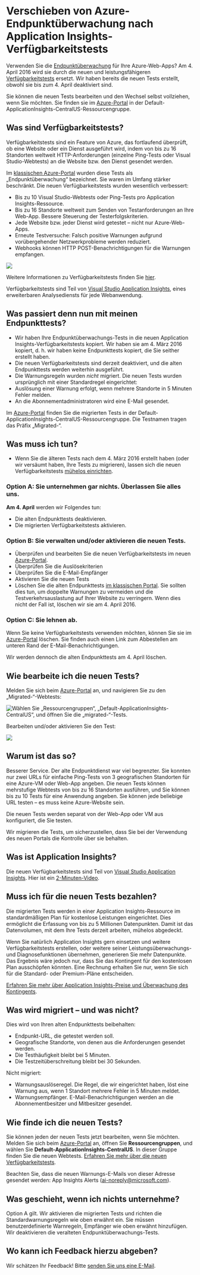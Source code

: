 <properties 
	pageTitle="Migrieren von Azure-Endpunkttests zu Application Insights-Verfügbarkeitstests" 
	description="Wir haben Ihre klassischen Azure-Endpunktüberwachungs-Tests in die neuen Application Insights-Verfügbarkeitstests verschoben. Wir werden am 4. April 2016 zu ihnen umschalten."
	services="application-insights" 
    documentationCenter=""
	authors="soubhagyadash" 
	manager="douge"/>

<tags 
	ms.service="application-insights" 
	ms.workload="tbd" 
	ms.tgt_pltfrm="ibiza" 
	ms.devlang="na" 
	ms.topic="article" 
	ms.date="03/10/2016" 
	ms.author="awills"/>
 
# Verschieben von Azure-Endpunktüberwachung nach Application Insights-Verfügbarkeitstests

Verwenden Sie die [Endpunktüberwachung](https://blogs.msdn.microsoft.com/mast/2013/03/03/windows-azure-portal-update-configure-web-endpoint-status-monitoring-preview/) für Ihre Azure-Web-Apps? Am 4. April 2016 wird sie durch die neuen und leistungsfähigeren [Verfügbarkeitstests](app-insights-monitor-web-app-availability.md) ersetzt. Wir haben bereits die neuen Tests erstellt, obwohl sie bis zum 4. April deaktiviert sind.

Sie können die neuen Tests bearbeiten und den Wechsel selbst vollziehen, wenn Sie möchten. Sie finden sie im [Azure-Portal](https://portal.azure.com) in der Default-ApplicationInsights-CentralUS-Ressourcengruppe.


## Was sind Verfügbarkeitstests?

Verfügbarkeitstests sind ein Feature von Azure, das fortlaufend überprüft, ob eine Website oder ein Dienst ausgeführt wird, indem von bis zu 16 Standorten weltweit HTTP-Anforderungen (einzelne Ping-Tests oder Visual Studio-Webtests) an die Website bzw. den Dienst gesendet werden.

Im [klassischen Azure-Portal](https://manage.windowsazure.com) wurden diese Tests als „Endpunktüberwachung“ bezeichnet. Sie waren im Umfang stärker beschränkt. Die neuen Verfügbarkeitstests wurden wesentlich verbessert:

* Bis zu 10 Visual Studio-Webtests oder Ping-Tests pro Application Insights-Ressource. 
* Bis zu 16 Standorte weltweit zum Senden von Testanforderungen an Ihre Web-App. Bessere Steuerung der Testerfolgskriterien. 
* Jede Website bzw. jeder Dienst wird getestet – nicht nur Azure-Web-Apps.
* Erneute Testversuche: Falsch positive Warnungen aufgrund vorübergehender Netzwerkprobleme werden reduziert. 
* Webhooks können HTTP POST-Benachrichtigungen für die Warnungen empfangen.

![](./media/app-insights-migrate-azure-endpoint-tests/16-1test.png)

Weitere Informationen zu Verfügbarkeitstests finden Sie [hier](app-insights-monitor-web-app-availability.md).

Verfügbarkeitstests sind Teil von [Visual Studio Application Insights](app-insights-overview.md), eines erweiterbaren Analysediensts für jede Webanwendung.



## Was passiert denn nun mit meinen Endpunkttests?

* Wir haben Ihre Endpunktüberwachungs-Tests in die neuen Application Insights-Verfügbarkeitstests kopiert. Wir haben sie am 4. März 2016 kopiert, d. h. wir haben keine Endpunkttests kopiert, die Sie seither erstellt haben.
* Die neuen Verfügbarkeitstests sind derzeit deaktiviert, und die alten Endpunkttests werden weiterhin ausgeführt.
* Die Warnungsregeln wurden *nicht* migriert. Die neuen Tests wurden ursprünglich mit einer Standardregel eingerichtet:
 * Auslösung einer Warnung erfolgt, wenn mehrere Standorte in 5 Minuten Fehler melden.
 * An die Abonnementadministratoren wird eine E-Mail gesendet.

Im [Azure-Portal](https://portal.azure.com) finden Sie die migrierten Tests in der Default-ApplicationInsights-CentralUS-Ressourcengruppe. Die Testnamen tragen das Präfix „Migrated-“.

## Was muss ich tun?

* Wenn Sie die älteren Tests nach dem 4. März 2016 erstellt haben (oder wir versäumt haben, Ihre Tests zu migrieren), lassen sich die neuen Verfügbarkeitstests [mühelos einrichten](app-insights-monitor-web-app-availability.md).

### Option A: Sie unternehmen gar nichts. Überlassen Sie alles uns.

**Am 4. April** werden wir Folgendes tun:

* Die alten Endpunkttests deaktivieren.
* Die migrierten Verfügbarkeitstests aktivieren.

### Option B: Sie verwalten und/oder aktivieren die neuen Tests.

* Überprüfen und bearbeiten Sie die neuen Verfügbarkeitstests im neuen [Azure-Portal](https://portal.azure.com). 
 * Überprüfen Sie die Auslösekriterien
 * Überprüfen Sie die E-Mail-Empfänger
* Aktivieren Sie die neuen Tests
* Löschen Sie die alten Endpunkttests [im klassischen Portal](https://manage.windowsazure.com). Sie sollten dies tun, um doppelte Warnungen zu vermeiden und die Testverkehrsauslastung auf Ihrer Website zu verringern. Wenn dies nicht der Fall ist, löschen wir sie am 4. April 2016.


### Option C: Sie lehnen ab.

Wenn Sie keine Verfügbarkeitstests verwenden möchten, können Sie sie im [Azure-Portal](https://portal.azure.com) löschen. Sie finden auch einen Link zum Abbestellen am unteren Rand der E-Mail-Benachrichtigungen.

Wir werden dennoch die alten Endpunkttests am 4. April löschen.

## Wie bearbeite ich die neuen Tests?

Melden Sie sich beim [Azure-Portal](https://portal.azure.com) an, und navigieren Sie zu den „Migrated-“-Webtests:

![Wählen Sie „Ressourcengruppen“, „Default-ApplicationInsights-CentralUS“, und öffnen Sie die „migrated-“-Tests.](./media/app-insights-migrate-azure-endpoint-tests/20.png)

Bearbeiten und/oder aktivieren Sie den Test:

![](./media/app-insights-migrate-azure-endpoint-tests/21.png)


## Warum ist das so?

Besserer Service. Der alte Endpunktdienst war viel begrenzter. Sie konnten nur zwei URLs für einfache Ping-Tests von 3 geografischen Standorten für eine Azure-VM oder Web-App angeben. Die neuen Tests können mehrstufige Webtests von bis zu 16 Standorten ausführen, und Sie können bis zu 10 Tests für eine Anwendung angeben. Sie können jede beliebige URL testen – es muss keine Azure-Website sein.

Die neuen Tests werden separat von der Web-App oder VM aus konfiguriert, die Sie testen.

Wir migrieren die Tests, um sicherzustellen, dass Sie bei der Verwendung des neuen Portals die Kontrolle über sie behalten.

## Was ist Application Insights?

Die neuen Verfügbarkeitstests sind Teil von [Visual Studio Application Insights](app-insights-overview.md). Hier ist ein [2-Minuten-Video](http://go.microsoft.com/fwlink/?LinkID=733921).

## Muss ich für die neuen Tests bezahlen?

Die migrierten Tests werden in einer Application Insights-Ressource im standardmäßigen Plan für kostenlose Leistungen eingerichtet. Dies ermöglicht die Erfassung von bis zu 5 Millionen Datenpunkten. Damit ist das Datenvolumen, mit dem Ihre Tests derzeit arbeiten, mühelos abgedeckt.

Wenn Sie natürlich Application Insights gern einsetzen und weitere Verfügbarkeitstests erstellen, oder weitere seiner Leistungsüberwachungs- und Diagnosefunktionen übernehmen, generieren Sie mehr Datenpunkte. Das Ergebnis wäre jedoch nur, dass Sie das Kontingent für den kostenlosen Plan ausschöpfen könnten. Eine Rechnung erhalten Sie nur, wenn Sie sich für die Standard- oder Premium-Pläne entscheiden.

[Erfahren Sie mehr über Application Insights-Preise und Überwachung des Kontingents](app-insights-pricing.md).

## Was wird migriert – und was nicht?

Dies wird von Ihren alten Endpunkttests beibehalten:

* Endpunkt-URL, die getestet werden soll.
* Geografische Standorte, von denen aus die Anforderungen gesendet werden.
* Die Testhäufigkeit bleibt bei 5 Minuten.
* Die Testzeitüberschreitung bleibt bei 30 Sekunden. 

Nicht migriert:

* Warnungsauslöseregel. Die Regel, die wir eingerichtet haben, löst eine Warnung aus, wenn 1 Standort mehrere Fehler in 5 Minuten meldet.
* Warnungsempfänger. E-Mail-Benachrichtigungen werden an die Abonnementbesitzer und Mitbesitzer gesendet. 

## Wie finde ich die neuen Tests?

Sie können jeden der neuen Tests jetzt bearbeiten, wenn Sie möchten. Melden Sie sich beim [Azure-Portal](https://portal.azure.com) an, öffnen Sie **Ressourcengruppen**, und wählen Sie **Default-ApplicationInsights-CentralUS**. In dieser Gruppe finden Sie die neuen Webtests. [Erfahren Sie mehr über die neuen Verfügbarkeitstests](app-insights-monitor-web-app-availability.md).

Beachten Sie, dass die neuen Warnungs-E-Mails von dieser Adresse gesendet werden: App Insights Alerts (ai-noreply@microsoft.com).

## Was geschieht, wenn ich nichts unternehme?

Option A gilt. Wir aktivieren die migrierten Tests und richten die Standardwarnungsregeln wie oben erwähnt ein. Sie müssen benutzerdefinierte Warnregeln, Empfänger wie oben erwähnt hinzufügen. Wir deaktivieren die veralteten Endpunktüberwachungs-Tests.

## Wo kann ich Feedback hierzu abgeben? 

Wir schätzen Ihr Feedback! Bitte [senden Sie uns eine E-Mail](mailto:vsai@microsoft.com).

<!---HONumber=AcomDC_0316_2016-->